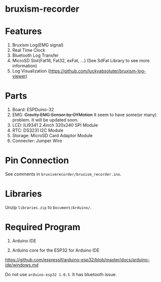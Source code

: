 # bruxism-recorder

# Features
1. Bruxism Log(EMG signal)
2. Real Time Clock
3. Bluetooth Log Transfer
4. MicroSD Slot(Fat16, Fat32, exFat, ...) (See SdFat Library to see more information)
5. Log Visualization (https://github.com/luckyabsoluter/bruxism-log-viewer)

# Parts
1. Board: ESPDuino-32
2. EMG: ~~Gravity EMG Sensor by OYMotion~~ It seem to have some(or many) problem. It will be updated soon.
3. LCD: ILI9341 2.4inch 320x240 SPI Module
4. RTC: DS3231 I2C Module
5. Storage: MicroSD Card Adaptor Module
6. Connecter: Jumper Wire

# Pin Connection
See comments in `bruxismrecorder/bruxism_recorder.ino`.

# Libraries
Unzip `libraries.zip` to `Document/Arduino/`.

# Required Program
1. Arduino IDE

2. Arduino core for the ESP32 for Arduino IDE

https://github.com/espressif/arduino-esp32/blob/master/docs/arduino-ide/windows.md

Do not use `arduino-esp32 1.0.5`. It has bluetooth issue.
